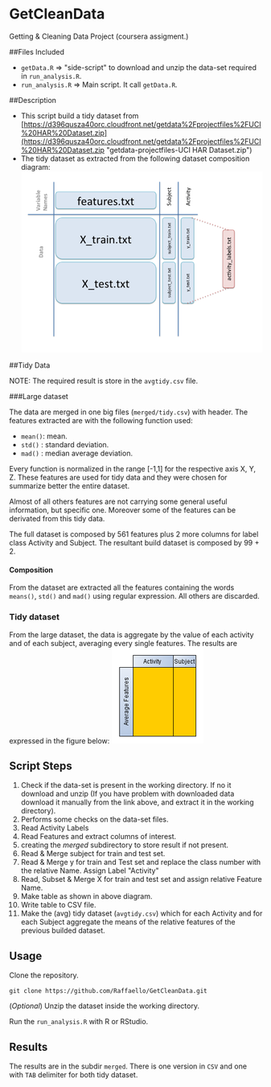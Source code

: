 GetCleanData
============

Getting &amp; Cleaning Data Project (coursera assigment.)

##Files Included
- `getData.R` => "side-script" to download and unzip the data-set required in `run_analysis.R`.
- `run_analysis.R` => Main script. It call `getData.R`.

##Description

- This script build a tidy dataset from [https://d396qusza40orc.cloudfront.net/getdata%2Fprojectfiles%2FUCI%20HAR%20Dataset.zip](https://d396qusza40orc.cloudfront.net/getdata%2Fprojectfiles%2FUCI%20HAR%20Dataset.zip "getdata-projectfiles-UCI HAR Dataset.zip")
- The tidy dataset as extracted from the following dataset composition diagram: ![Slide2.png](https://raw.githubusercontent.com/Raffaello/GetCleanData/master/doc/Slide2.png)

##Tidy Data

NOTE: The required result is store in the `avgtidy.csv` file.

###Large dataset 
 
The data are merged in one big files (`merged/tidy.csv`) with header. The features extracted are with the following function used:

- `mean()`: mean.
- `std()` : standard deviation.
- `mad()` : median average deviation.

Every function is normalized in the range [-1,1] for the respective axis X, Y, Z.
These features are used for tidy data and they were chosen for summarize better the entire dataset. 

Almost of all others features are not carrying some general useful information, but specific one. Moreover some of the features can be derivated from this tidy data.  

The full dataset is composed by 561 features plus 2 more columns for label class Activity and Subject. 
The resultant build dataset is composed by 99 + 2.

#### Composition

From the dataset are extracted all the features containing the words `means()`, `std()` and `mad()` using regular expression. All others are discarded.

### Tidy dataset

From the large dataset, the data is aggregate by the value of each activity and of each subject, averaging every single features. The results are expressed in the figure below:
![avgtidytable](https://raw.githubusercontent.com/Raffaello/GetCleanData/master/doc/avgtidytable.png) 

## Script Steps
1. Check if the data-set is present in the working directory. If no it download and unzip (If you have problem with downloaded data download it manually from the link above, and extract it in the working directory).
2. Performs some checks on the data-set files.
3. Read Activity Labels
4. Read Features and extract columns of interest.
5. creating the *merged* subdirectory to store result if not present.
6. Read & Merge subject for train and test set.
7. Read & Merge y for train and Test set and replace the class number with the relative Name. Assign Label "Activity" 
8. Read, Subset & Merge X for train and test set and assign relative Feature Name.
9. Make table as shown in above diagram.
10. Write table to CSV file.
11. Make the (avg) tidy dataset (`avgtidy.csv`) which for each Activity and for each Subject aggregate the means of the relative features of the previous builded dataset.

## Usage

Clone the repository.

	git clone https://github.com/Raffaello/GetCleanData.git

(*Optional*) Unzip the dataset inside the working directory.

Run the `run_analysis.R` with R or RStudio.



## Results

The results are in the subdir `merged`. There is one version in `CSV` and one with `TAB` delimiter for both tidy dataset.     